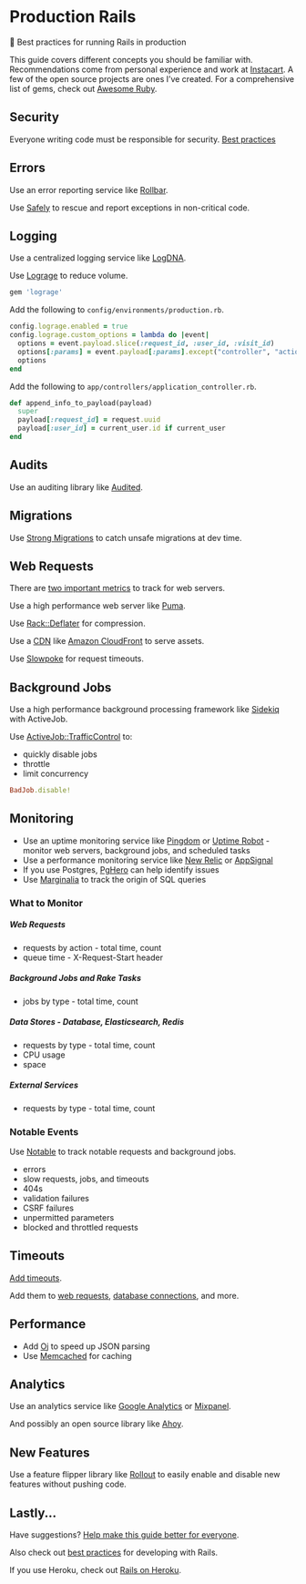 # Production Rails

:rocket: Best practices for running Rails in production

This guide covers different concepts you should be familiar with. Recommendations come from personal experience and work at [Instacart](https://www.instacart.com/opensource). A few of the open source projects are ones I’ve created. For a comprehensive list of gems, check out [Awesome Ruby](http://awesome-ruby.com).

## Security

Everyone writing code must be responsible for security. [Best practices](https://github.com/ankane/secure_rails)

## Errors

Use an error reporting service like [Rollbar](https://rollbar.com/).

Use [Safely](https://github.com/ankane/safely) to rescue and report exceptions in non-critical code.

## Logging

Use a centralized logging service like [LogDNA](https://logdna.com).

Use [Lograge](https://github.com/roidrage/lograge) to reduce volume.

```ruby
gem 'lograge'
```

Add the following to `config/environments/production.rb`.

```ruby
config.lograge.enabled = true
config.lograge.custom_options = lambda do |event|
  options = event.payload.slice(:request_id, :user_id, :visit_id)
  options[:params] = event.payload[:params].except("controller", "action")
  options
end
```

Add the following to `app/controllers/application_controller.rb`.

```ruby
def append_info_to_payload(payload)
  super
  payload[:request_id] = request.uuid
  payload[:user_id] = current_user.id if current_user
end
```

## Audits

Use an auditing library like [Audited](https://github.com/collectiveidea/audited).

## Migrations

Use [Strong Migrations](https://github.com/ankane/strong_migrations) to catch unsafe migrations at dev time.

## Web Requests

There are [two important metrics](https://github.com/ankane/shorts/blob/master/Two-Metrics.md) to track for web servers.

Use a high performance web server like [Puma](https://devcenter.heroku.com/articles/deploying-rails-applications-with-the-puma-web-server).

Use [Rack::Deflater](https://robots.thoughtbot.com/content-compression-with-rack-deflater) for compression.

Use a [CDN](https://en.wikipedia.org/wiki/Content_delivery_network) like [Amazon CloudFront](https://aws.amazon.com/cloudfront/) to serve assets.

Use [Slowpoke](https://github.com/ankane/slowpoke) for request timeouts.

## Background Jobs

Use a high performance background processing framework like [Sidekiq](https://github.com/mperham/sidekiq) with ActiveJob.

Use [ActiveJob::TrafficControl](https://github.com/nickelser/activejob-traffic_control) to:

- quickly disable jobs
- throttle
- limit concurrency

```ruby
BadJob.disable!
```

## Monitoring

- Use an uptime monitoring service like [Pingdom](https://www.pingdom.com/) or [Uptime Robot](https://uptimerobot.com/) - monitor web servers, background jobs, and scheduled tasks
- Use a performance monitoring service like [New Relic](http://newrelic.com/) or [AppSignal](https://appsignal.com/)
- If you use Postgres, [PgHero](https://github.com/ankane/pghero) can help identify issues
- Use [Marginalia](https://github.com/basecamp/marginalia) to track the origin of SQL queries

### What to Monitor

##### Web Requests

- requests by action - total time, count
- queue time - X-Request-Start header

##### Background Jobs and Rake Tasks

- jobs by type - total time, count

##### Data Stores - Database, Elasticsearch, Redis

- requests by type - total time, count
- CPU usage
- space

##### External Services

- requests by type - total time, count

### Notable Events

Use [Notable](https://github.com/ankane/notable) to track notable requests and background jobs.

- errors
- slow requests, jobs, and timeouts
- 404s
- validation failures
- CSRF failures
- unpermitted parameters
- blocked and throttled requests

## Timeouts

[Add timeouts](https://github.com/ankane/the-ultimate-guide-to-ruby-timeouts).

Add them to [web requests](https://github.com/ankane/the-ultimate-guide-to-ruby-timeouts#rack-middleware), [database connections](https://github.com/ankane/the-ultimate-guide-to-ruby-timeouts#activerecord), and more.

## Performance

- Add [Oj](https://github.com/ohler55/oj) to speed up JSON parsing
- Use [Memcached](https://github.com/mperham/dalli) for caching

## Analytics

Use an analytics service like [Google Analytics](http://www.google.com/analytics/) or [Mixpanel](https://mixpanel.com/).

And possibly an open source library like [Ahoy](https://github.com/ankane/ahoy).

## New Features

Use a feature flipper library like [Rollout](https://github.com/FetLife/rollout) to easily enable and disable new features without pushing code.

## Lastly...

Have suggestions? [Help make this guide better for everyone](https://github.com/ankane/production_rails/issues/new).

Also check out [best practices](https://github.com/ankane/shorts/blob/master/Development-Rails.md) for developing with Rails.

If you use Heroku, check out [Rails on Heroku](https://github.com/ankane/shorts/blob/master/Rails-on-Heroku.md).
